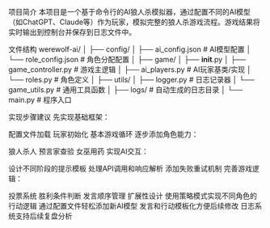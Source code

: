 项目简介
本项目是一个基于命令行的AI狼人杀模拟器，通过配置不同的AI模型（如ChatGPT、Claude等）作为玩家，模拟完整的狼人杀游戏流程。游戏结果将实时输出到控制台并保存到日志文件中。

文件结构
werewolf-ai/
│
├── config/
│   ├── ai_config.json       # AI模型配置
│   └── role_config.json     # 角色分配配置
│
├── game/
│   ├── __init__.py
│   ├── game_controller.py   # 游戏主逻辑
│   ├── ai_players.py        # AI玩家基类/实现
│   └── roles.py             # 角色定义
│
├── utils/
│   ├── logger.py            # 日志记录器
│   └── game_utils.py        # 通用工具函数
│
├── logs/                    # 自动生成的日志目录
│
└── main.py                  # 程序入口



实现步骤建议
先实现基础框架：

配置文件加载
玩家初始化
基本游戏循环
逐步添加角色能力：

狼人杀人
预言家查验
女巫用药
实现AI交互：

设计不同阶段的提示模板
处理API调用和响应解析
添加失败重试机制
完善游戏逻辑：

投票系统
胜利条件判断
发言顺序管理
扩展性设计
使用策略模式实现不同角色的行动逻辑
通过配置文件轻松添加新AI模型
发言和行动模板化方便后续修改
日志系统支持后续复盘分析
